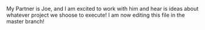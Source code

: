 
My Partner is Joe, and I am excited to work with him and hear is ideas about whatever project we shoose to execute!
I am now editing this file in the master branch!
